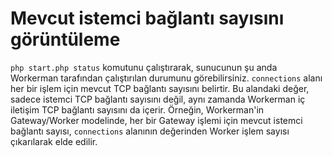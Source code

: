 # Mevcut istemci bağlantı sayısını görüntüleme
```php start.php status``` komutunu çalıştırarak, sunucunun şu anda Workerman tarafından çalıştırılan durumunu görebilirsiniz. ```connections``` alanı her bir işlem için mevcut TCP bağlantı sayısını belirtir. Bu alandaki değer, sadece istemci TCP bağlantı sayısını değil, aynı zamanda Workerman iç iletişim TCP bağlantı sayısını da içerir. Örneğin, Workerman'in Gateway/Worker modelinde, her bir Gateway işlemi için mevcut istemci bağlantı sayısı, ```connections``` alanının değerinden Worker işlem sayısı çıkarılarak elde edilir.
